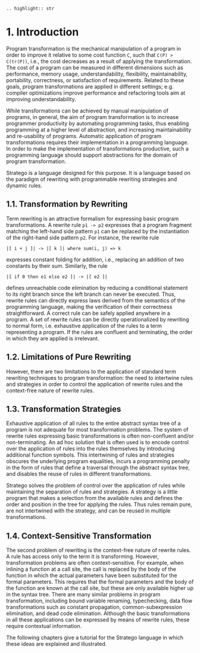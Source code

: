 ```eval_rst
.. highlight:: str
```

# 1. Introduction

Program transformation is the mechanical manipulation of a program in order to improve it relative to some cost function `C`, such that `C(P) > C(tr(P))`, i.e., the cost decreases as a result of applying the transformation. The cost of a program can be measured in different dimensions such as performance, memory usage, understandability, flexibility, maintainability, portability, correctness, or satisfaction of requirements. Related to these goals, program transformations are applied in different settings; e.g. compiler optimizations improve performance and refactoring tools aim at improving understandability.

While transformations can be achieved by manual manipulation of programs, in general, the aim of program transformation is to increase programmer productivity by automating programming tasks, thus enabling programming at a higher level of abstraction, and increasing maintainability and re-usability of programs. Automatic application of program transformations requires their implementation in a programming language. In order to make the implementation of transformations productive, such a programming language should support abstractions for the domain of program transformation.

Stratego is a language designed for this purpose. It is a language based on the paradigm of rewriting with programmable rewriting strategies and dynamic rules.


## 1.1. Transformation by Rewriting

Term rewriting is an attractive formalism for expressing basic program transformations. A rewrite rule `p1 -> p2` expresses that a program fragment matching the left-hand side pattern `p1` can be replaced by the instantiation of the right-hand side pattern `p2`. For instance, the rewrite rule

    |[ i + j ]| -> |[ k ]| where sum(i, j) => k

expresses constant folding for addition, i.e., replacing an addition of two constants by their sum. Similarly, the rule

    |[ if 0 then e1 else e2 ]| -> |[ e2 ]|

defines unreachable code elimination by reducing a conditional statement to its right branch since the left branch can never be executed. Thus, rewrite rules can directly express laws derived from the semantics of the programming language, making the verification of their correctness straightforward. A correct rule can be safely applied anywhere in a program. A set of rewrite rules can be directly operationalized by rewriting to normal form, i.e. exhaustive application of the rules to a term representing a program. If the rules are confluent and terminating, the order in which they are applied is irrelevant.


## 1.2. Limitations of Pure Rewriting

However, there are two limitations to the application of standard term rewriting techniques to program transformation: the need to intertwine rules and strategies in order to control the application of rewrite rules and the context-free nature of rewrite rules.


## 1.3. Transformation Strategies

Exhaustive application of all rules to the entire abstract syntax tree of a program is not adequate for most transformation problems. The system of rewrite rules expressing basic transformations is often non-confluent and/or non-terminating. An ad hoc solution that is often used is to encode control over the application of rules into the rules themselves by introducing additional function symbols. This intertwining of rules and strategies obscures the underlying program equalities, incurs a programming penalty in the form of rules that define a traversal through the abstract syntax tree, and disables the reuse of rules in different transformations.

Stratego solves the problem of control over the application of rules while maintaining the separation of rules and strategies. A strategy is a little program that makes a selection from the available rules and defines the order and position in the tree for applying the rules. Thus rules remain pure, are not intertwined with the strategy, and can be reused in multiple transformations.


## 1.4. Context-Sensitive Transformation

The second problem of rewriting is the context-free nature of rewrite rules. A rule has access only to the term it is transforming. However, transformation problems are often context-sensitive. For example, when inlining a function at a call site, the call is replaced by the body of the function in which the actual parameters have been substituted for the formal parameters. This requires that the formal parameters and the body of the function are known at the call site, but these are only available higher up in the syntax tree. There are many similar problems in program transformation, including bound variable renaming, typechecking, data flow transformations such as constant propagation, common-subexpression elimination, and dead code elimination. Although the basic transformations in all these applications can be expressed by means of rewrite rules, these require contextual information.



The following chapters give a tutorial for the Stratego language in which these ideas are explained and illustrated.
